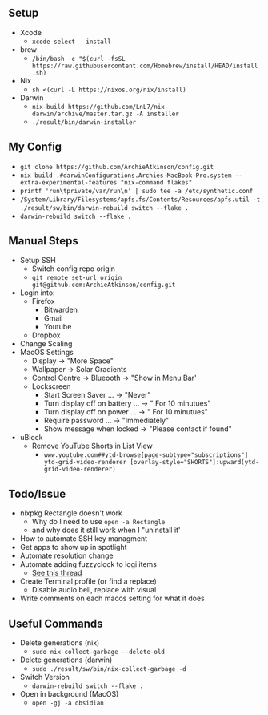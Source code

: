 ## Setup
- Xcode
  - `xcode-select --install`
- brew
  - `/bin/bash -c "$(curl -fsSL https://raw.githubusercontent.com/Homebrew/install/HEAD/install.sh)`
- Nix
  - `sh <(curl -L https://nixos.org/nix/install)`
- Darwin
  - `nix-build https://github.com/LnL7/nix-darwin/archive/master.tar.gz -A installer`
  - `./result/bin/darwin-installer`

## My Config
- `git clone https://github.com/ArchieAtkinson/config.git`
- `nix build .#darwinConfigurations.Archies-MacBook-Pro.system --extra-experimental-features "nix-command flakes"`
- `printf 'run\tprivate/var/run\n' | sudo tee -a /etc/synthetic.conf`
- `/System/Library/Filesystems/apfs.fs/Contents/Resources/apfs.util -t`
`./result/sw/bin/darwin-rebuild switch --flake .`  
- `darwin-rebuild switch --flake .`


## Manual Steps
- Setup SSH
  - Switch config repo origin
  - `git remote set-url origin git@github.com:ArchieAtkinson/config.git`
- Login into:
  - Firefox
    - Bitwarden
    - Gmail
    - Youtube
  - Dropbox
- Change Scaling 
- MacOS Settings
  - Display -> "More Space"
  - Wallpaper -> Solar Gradients
  - Control Centre -> Blueooth -> "Show in Menu Bar'
  - Lockscreen
    - Start Screen Saver ... -> "Never"
    - Turn display off on battery ... -> " For 10 minutues"
    - Turn display off on power ... -> " For 10 minutues"
    - Require password ... -> "Immediately"
    - Show message when locked -> "Please contact <Mobile Number> if found"
- uBlock
  - Remove YouTube Shorts in List View
    - `www.youtube.com##ytd-browse[page-subtype="subscriptions"] ytd-grid-video-renderer [overlay-style="SHORTS"]:upward(ytd-grid-video-renderer)`
  

## Todo/Issue
- nixpkg Rectangle doesn't work
  - Why do I need to use `open -a Rectangle` 
  - and why does it still work when I "uninstall it'
- How to automate SSH key managment
- Get apps to show up in spotlight
- Automate resolution change
- Automate adding fuzzyclock to logi items 
  - [See this thread](https://apple.stackexchange.com/questions/310495/can-login-items-be-added-via-the-command-line-in-high-sierra)
- Create Terminal profile (or find a replace)
  - Disable audio bell, replace with visual 
- Write comments on each macos setting for what it does 



## Useful Commands
- Delete generations (nix)
  - `sudo nix-collect-garbage --delete-old`
- Delete generations (darwin)
  - `sudo ./result/sw/bin/nix-collect-garbage -d`
- Switch Version
  - `darwin-rebuild switch --flake .`
- Open in background (MacOS)
  - `open -gj -a obsidian`
